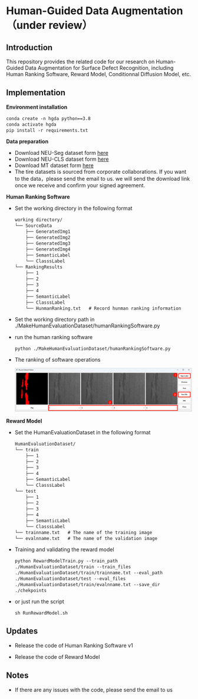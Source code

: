 # Human-Guided Data Augmentation（under review）

## Introduction

This repository provides the related code for our research on Human-Guided Data Augmentation for Surface Defect Recognition, including Human Ranking Software, Reward Model, Conditionnal Diffusion Model, etc.

## Implementation

**Environment installation**

```shell
conda create -n hgda python==3.8
conda activate hgda
pip install -r requirements.txt
```

**Data preparation**

+ Download NEU-Seg dataset form [here](http://faculty.neu.edu.cn/songkechen/zh_CN/zdylm/263270/list/index.htm)
+ Download NEU-CLS dataset form [here](http://faculty.neu.edu.cn/songkechen/zh_CN/zdylm/263270/list/index.htm)
+ Download MT dataset form [here](https://github.com/abin24/Magnetic-tile-defect-datasets.)
+ The tire datasets is sourced from corporate collaborations. If you want to the data，please send  the email to us. we will send the download link once we receive and confirm your signed agreement.

**Human Ranking Software**

+ Set the working directory in the following format

    ```shell
    working directory/
    └── SourceData
        ├── GeneratedImg1
        ├── GeneratedImg2
        ├── GeneratedImg3
        ├── GeneratedImg4
        ├── SemanticLabel
        └── ClasssLabel 
    └── RankingResults
        ├── 1
        ├── 2
        ├── 3
        ├── 4
        ├── SemanticLabel   
        ├── ClasssLabel
    	└── HunmanRanking.txt   # Record hunman ranking information
    ```

+ Set the working directory path in ./MakeHumanEvaluationDataset/humanRankingSoftware.py

+ run the human ranking software

  ```shell
  python ./MakeHumanEvaluationDataset/humanRankingSoftware.py
  ```


+ The ranking of software operations

  ![image-20240705093514242](.\figs\image-20240705093514242.png)

**Reward Model**

* Set the HumanEvaluationDataset in the following format

    ```shell
    HumanEvaluationDataset/
    └── train
        ├── 1
        ├── 2
        ├── 3
        ├── 4
        ├── SemanticLabel   
        └── ClasssLabel
    └── test
        ├── 1
        ├── 2
        ├── 3
        ├── 4
        ├── SemanticLabel   
        └── ClasssLabel
    └── trainname.txt   # The name of the training image
    └── evalnname.txt   # The name of the validation image
    ```

* Training and validating the reward model

    ```shell
    python RewardModelTrain.py --train_path ./HumanEvaluationDataset/train --train_files ./HumanEvaluationDataset/train/trainname.txt --eval_path  ./HumanEvaluationDataset/test --eval_files ./HumanEvaluationDataset/train/evalnname.txt --save_dir ./chekpoints
    ```

* or just run the script

    ```shell
    sh RunRewardModel.sh
    ```

##  **Updates**

+ Release the code of  Human Ranking Software v1

+ Release the code of  Reward Model

## Notes
+ If there are any issues with the code, please  send the email  to us